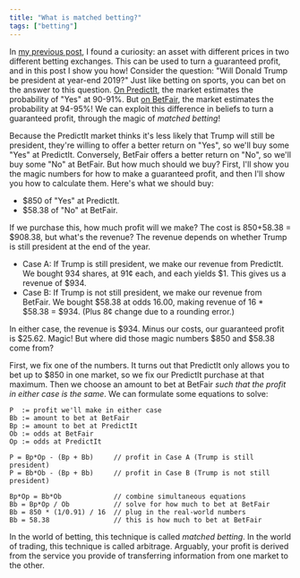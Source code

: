 ```yaml
---
title: "What is matched betting?"
tags: ["betting"]
---
```


In [my previous post](/2019/04/01/what-is-a-prediction-market/),
I found a curiosity:
an asset with different prices in two different betting exchanges.
This can be used to turn a guaranteed profit,
and in this post I show you how!
Consider the question: "Will Donald Trump be president at year-end 2019?"
Just like betting on sports,
you can bet on the answer to this question.
[On PredictIt](https://www.predictit.org/markets/detail/3352/Will-Donald-Trump-be-president-at-year-end-2019),
the market estimates the probability of "Yes" at 90-91%.
But [on BetFair](https://www.betfair.com/exchange/plus/politics/market/1.129097136),
the market estimates the probability at 94-95%!
We can exploit this difference in beliefs
to turn a guaranteed profit,
through the magic of _matched betting_!

Because the PredictIt market thinks it's less likely 
that Trump will still be president,
they're willing to offer a better return on "Yes",
so we'll buy some "Yes" at PredictIt.
Conversely,
BetFair offers a better return on "No",
so we'll buy some "No" at BetFair.
But how much should we buy?
First,
I'll show you the magic numbers
for how to make a guaranteed profit,
and then I'll show you how to calculate them.
Here's what we should buy:

* $850 of "Yes" at PredictIt.
* $58.38 of "No" at BetFair.

If we purchase this,
how much profit will we make?
The cost is $850+$58.38 = $908.38,
but what's the revenue?
The revenue depends on 
whether Trump is still president at the end of the year.

* Case A:
  If Trump is still president,
  we make our revenue from PredictIt.
  We bought 934 shares, at 91¢ each, and each yields $1.
  This gives us a revenue of $934.
* Case B:
  If Trump is not still president,
  we make our revenue from BetFair.
  We bought $58.38 at odds 16.00,
  making revenue of 16 * $58.38 = $934.
  (Plus 8¢ change due to a rounding error.)

In either case, the revenue is $934.
Minus our costs, our guaranteed profit is $25.62.
Magic!
But where did those magic numbers $850 and $58.38 come from?

First, we fix one of the numbers.
It turns out that PredictIt only allows you to bet up to $850 in one market,
so we fix our PredictIt purchase at that maximum.
Then we choose an amount to bet at BetFair
_such that the profit in either case is the same_.
We can formulate some equations to solve:

```
P  := profit we'll make in either case
Bb := amount to bet at BetFair
Bp := amount to bet at PredictIt
Ob := odds at BetFair
Op := odds at PredictIt

P = Bp*Op - (Bp + Bb)     // profit in Case A (Trump is still president)
P = Bb*Ob - (Bp + Bb)     // profit in Case B (Trump is not still president)

Bp*Op = Bb*Ob             // combine simultaneous equations
Bb = Bp*Op / Ob           // solve for how much to bet at BetFair
Bb = 850 * (1/0.91) / 16  // plug in the real-world numbers
Bb = 58.38                // this is how much to bet at BetFair
```

In the world of betting,
this technique is called _matched betting_.
In the world of trading,
this technique is called arbitrage.
Arguably,
your profit is derived from the service you provide
of transferring information
from one market to the other.
